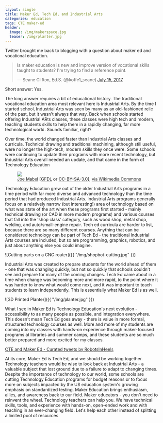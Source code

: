 ```yaml
---
layout: single
title: Maker Ed, Tech Ed, and Industrial Arts
categories: education
tags: CTE maker-ed
header:
  image: /img/makerspace.jpg
  teaser: /img/planter.jpg
---
```

<!-- ![MHS Makerspace]({{ "/img/makerspace.jpg" }}) -->

Twitter brought me back to blogging with a question about maker ed and vocational education.

<blockquote class="twitter-tweet" data-lang="en">
<p dir="ltr" lang="en">Is maker education is new and improve version of vocational skills taught to students? I'm trying to find a reference point.</p>
— Seane Clifton, Ed.S. (@koffe1_seane) <a href="https://twitter.com/koffe1_seane/status/886216799091654656">July 15, 2017</a></blockquote>
<script async src="//platform.twitter.com/widgets.js" charset="utf-8"></script>

Short answer: Yes.

The long answer requires a bit of educational history. The traditional vocational education area most relevant here is Industrial Arts. By the time I started school, Industrial Arts was seen by many as an old-fashioned relic of the past, but it wasn't always that way. Back when schools started offering Industrial ARts classes, these classes were high tech and modern, teaching students skills to help them in a rapidly changing, far more technological world. Sounds familiar, right?

Over time, the world changed faster than Industrial Arts classes and curricula. Technical drawing and traditional machining, although still useful, were no longer the high-tech, modern skills they once were. Some schools were continuing to update their programs with more recent technology, but Industrial Arts overall needed an update, and that came in the form of Technology Education

<figure>
    <a href="https://commons.wikimedia.org/wiki/File%3ASCCC_Wood_Construction_Facility_-_cabinetry_shop_01.jpg"><img src="https://upload.wikimedia.org/wikipedia/commons/thumb/5/5d/SCCC_Wood_Construction_Facility_-_cabinetry_shop_01.jpg/512px-SCCC_Wood_Construction_Facility_-_cabinetry_shop_01.jpg"></a>
    <figcaption><a title="User:Jmabel" href="/wiki/User:Jmabel">Joe Mabel</a> [<a href="http://www.gnu.org/copyleft/fdl.html">GFDL</a> or <a href="http://creativecommons.org/licenses/by-sa/3.0/">CC-BY-SA-3.0</a>], <a href="https://commons.wikimedia.org/wiki/File%3ASCCC_Wood_Construction_Facility_-_cabinetry_shop_01.jpg">via Wikimedia Commons</a></figcaption>
</figure>

Technology Education grew out of the older Industrial Arts programs in a time period with far more diverse and advanced technology than the time period that had produced Industrial Arts. Industrial Arts programs generally focus on a relatively narrow (but interesting!) area of technology based on what was state of the art when these programs first started - mainly technical drawing (or CAD in more modern programs) and various courses that fall into the 'shop class' category, such as wood shop, metal shop, welding, and auto/small-engine repair. Tech ed curricula are harder to list, because there are so many different courses. Anything that can be considered technology can be part of Tech Ed - the traditional Industrial Arts courses are included, but so are programming, graphics, robotics, and just about anything else you could imagine.

![Cutting parts on a CNC router]({{ "/img/shopbot-cutting.jpg" }})


Industrial Arts was created to prepare students for the world ahead of them - one that was changing quickly, but not so quickly that schools couldn't see and prepare for many of the coming changes. Tech Ed came about in a time when change was becoming more and more rapid, to the point where it was harder to know what would come next, and it was important to teach students to learn independently. This is essentially what Maker Ed is as well.

![3D Printed Planter]({{ "/img/planter.jpg" }})


What I see in Maker Ed is Technology Education's next evolution - accessibility to as many people as possible, and integration everywhere. This doesn't mean Tech Ed goes away - there is value in more formal, structured technology courses as well. More and more of my students are coming into my classes with hands-on experience through maker-focused programs at libraries and summer camps, and these students are so much better prepared and more excited for my classes.

<a class="twitter-timeline" href="https://twitter.com/RobotsInHeels/timelines/887694507692707842" data-width="300" data-partner="tweetdeck">CTE and Maker Ed - Curated tweets by RobotsInHeels</a> <script async src="//platform.twitter.com/widgets.js" charset="utf-8"></script>

At its core, Maker Ed is Tech Ed, and we should be working together. Technology teachers would be wise to look back at Industrial Arts - a valuable subject that lost ground due to a failure to adapt to changing times. Despite the importance of technology to our world, some schools are cutting Technology Education programs for budget reasons or to focus more on subjects impacted by the US education system's growing emphasis on standardized testing. Maker Education brings enthusiasm, allies, and awareness back to our field. Maker educators - you don't need to reinvent the wheel. Technology teachers can help you. We have technical skills, tools, and experience with hands-on, open-ended work and with teaching in an ever-changing field. Let's help each other instead of splitting a limited pool of resources.

